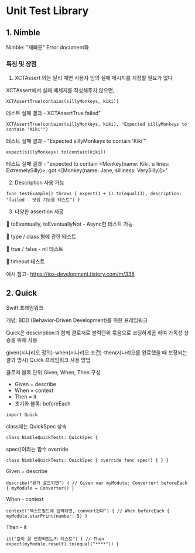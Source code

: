 # Unit Test Library

## 1. Nimble
Nimble: "재빠른"
Error document화

### 특징 및 장점
1. XCTAssert 와는 달리 매번 사용자 임의 실패 메시지를 지정할 필요가 없다 
 
XCTAssert에서 실패 메세지를 작성해주지 않으면,

`
XCTAssertTrue(contains(sillyMonkeys, kiki))
`

테스트 실패 결과 - XCTAssertTrue failed"

`
XCTAssertTrue(contains(sillyMonkeys, kiki), "Expected sillyMonkeys to contain 'Kiki'")
`

테스트 실패 결과 - "Expected sillyMonkeys to contain 'Kiki'" 

`
expect(sillyMonkeys).to(contain(kiki))
`

테스트 실패 결과 - "expected to contain <Monkey(name: Kiki, sillines: ExtremelySilly)>, got <[Monkey(name: Jane, silliness: VerySilly)]>"

2. Description 사용 가능

`
func testExample() throws {
    expect(1 + 1).to(equal(3), description: "failed - 덧셈 기능을 테스트")
}
`

3. 다양한 assertion 제공

🚀 toEventually, toEventuallyNot - Async한 테스트 가능

🚀 type / class 형에 관한 테스트

🚀 true / false - nil 테스트

🚀 timeout 테스트

예시 참고- https://ios-development.tistory.com/m/338

## 2. Quick

Swift 프레임워크

개념: BDD (Behavior-Driven Development)를 위한 프레임워크

Quick은 desciription과 함께 클로저로 블럭단위 묶음으로 코딩하게끔 하여 가독성 상승을 위해 사용

given(시나리오 정의)-when(시나리오 조건)-then(시나리오를 완료했을 때 보장되는 결과 명시)
Quick 프레임워크 사용 방법

클로저 블록 단위 Given, When, Then 구성
- Given = describe
- When = context
- Then = it
- 초기화 블록: beforeEach

`
import Quick
`

class에는 QuickSpec 상속

`
class NimbleQuickTests: QuickSpec {
`

spec()이라는 함수 override

`
class NimbleQuickTests: QuickSpec {
    override func spec() {
    }
}
`

Given = describe

`
        describe("뷰가 로드되면") { // Given
            var myModule: Converter!
            beforeEach {
                myModule = Converter()
            }
 `

When - context

`
 context("텍스트필드에 입력되면, convert된다") { // When
 beforeEach {
   myModule.starPrint(number: 5)
  }
`

Then - it

`
 it("값이 잘 변환되었는지 테스트") { // Then
   expect(myModule.result).to(equal("****"))
  }
`

